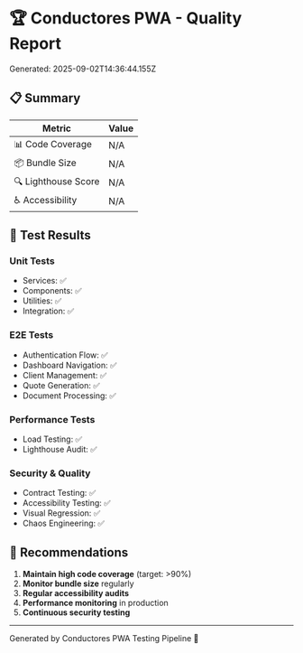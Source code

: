 # 🏆 Conductores PWA - Quality Report

Generated: 2025-09-02T14:36:44.155Z

## 📋 Summary

| Metric | Value |
|--------|-------|
| 📊 Code Coverage | N/A |
| 📦 Bundle Size | N/A |
| 🔍 Lighthouse Score | N/A |
| ♿ Accessibility | N/A |

## 🧪 Test Results

### Unit Tests
- Services: ✅
- Components: ✅
- Utilities: ✅
- Integration: ✅

### E2E Tests
- Authentication Flow: ✅
- Dashboard Navigation: ✅
- Client Management: ✅
- Quote Generation: ✅
- Document Processing: ✅

### Performance Tests
- Load Testing: ✅
- Lighthouse Audit: ✅

### Security & Quality
- Contract Testing: ✅
- Accessibility Testing: ✅
- Visual Regression: ✅
- Chaos Engineering: ✅

## 🎯 Recommendations

1. **Maintain high code coverage** (target: >90%)
2. **Monitor bundle size** regularly
3. **Regular accessibility audits**
4. **Performance monitoring** in production
5. **Continuous security testing**

---

Generated by Conductores PWA Testing Pipeline 🤖
